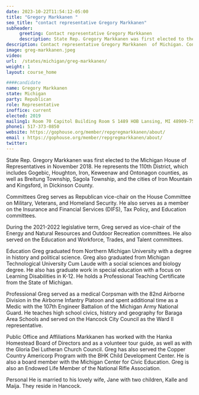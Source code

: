 ```yaml
---
date: 2023-10-22T11:54:12-05:00
title: "Gregory Markkanen "
seo_title: "contact representative Gregory Markkanen"
subheader:
     greeting: Contact representative Gregory Markkanen
     description: State Rep. Gregory Markkanen was first elected to the Michigan House of Representatives in November 2018. He represents the 110th District. Greg serves as Republican vice-chair on  the House Committee on Military, Veterans, and Homeland Security. He also serves as a member on the Insurance and Financial Services (DIFS), Tax Policy, and Education committees.
description: Contact representative Gregory Markkanen  of Michigan. Contact information for Gregory Markkanen  includes email address, phone number, and mailing address.
image: greg-markkanen.jpeg
video:
url:  /states/michigan/greg-markkanen/
weight: 1
layout: course_home

####candidate
name: Gregory Markkanen
state: Michigan
party: Republican
role: Representative
inoffice: current
elected: 2019
mailing1: Room 70 Capitol Building Room S 1489 HOB Lansing, MI 48909-7514
phone1: 517-373-0850
website: https://gophouse.org/member/repgregmarkkanen/about/
email : https://gophouse.org/member/repgregmarkkanen/about/
twitter:
---
```


State Rep. Gregory Markkanen was first elected to the Michigan House of Representatives in November 2018. He represents the 110th District, which includes Gogebic, Houghton, Iron, Keweenaw and Ontonagon counties, as well as Breitung Township, Sagola Township, and the cities of Iron Mountain and Kingsford, in Dickinson County.

Committees
Greg serves as Republican vice-chair on  the House Committee on Military, Veterans, and Homeland Security. He also serves as a member on the Insurance and Financial Services (DIFS), Tax Policy, and Education committees.

During the 2021-2022 legislative term, Greg served as vice-chair of the Energy and Natural Resources and Outdoor Recreation committees. He also served on the Education and Workforce, Trades, and Talent committees.

Education
Greg graduated from Northern Michigan University with a degree in history and political science. Greg also graduated from Michigan Technological University Cum Laude with a social sciences and biology degree. He also has graduate work in special education with a focus on Learning Disabilities in K-12. He holds a Professional Teaching Certificate from the State of Michigan.

Professional
Greg served as a medical Corpsman with the 82nd Airborne Division in the Airborne Infantry Platoon and spent additional time as a Medic with the 107th Engineer Battalion of the Michigan Army National Guard. He teaches high school civics, history and geography for Baraga Area Schools and served on the Hancock City Council as the Ward II representative.

Public Office and Affiliations
Markkanen has worked with the Hanka Homestead Board of Directors and as a volunteer tour guide, as well as with the Gloria Dei Lutheran Church Council. Greg has also served the Copper Country Americorp Program with the BHK Child Development Center. He is also a board member with the Michigan Center for Civic Education. Greg is also an Endowed Life Member of the National Rifle Association.

Personal
He is married to his lovely wife, Jane with two children, Kalle and Maija. They reside in Hancock.

